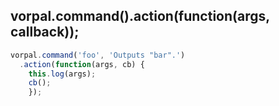 ## vorpal.command().action(function(args, callback));

```js
vorpal.command('foo', 'Outputs "bar".')
  .action(function(args, cb) {
    this.log(args);
  	cb();
	});
```